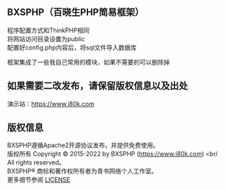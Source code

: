 ## BXSPHP（百晓生PHP简易框架）
程序配置方式和ThinkPHP相同 <br/>
将网站访问目录设置为public <br/>
配置好config.php内容后，将sql文件导入数据库 <br/>

框架集成了一些我自己常用的模块，如果不需要的可以删除掉 <br/>

## 如果需要二改发布，请保留版权信息以及出处
演示站：https://www.i80k.com

## 版权信息

BXSPHP遵循Apache2开源协议发布，并提供免费使用。 <br/>
版权所有 Copyright © 2015-2022 by BXSPHP (https://www.i80k.com) <br/
All rights reserved。 <br/>
BXSPHP® 商标和著作权所有者为青书网络个人工作室。 <br/>
更多细节参阅 [LICENSE](LICENSE) <br/>
